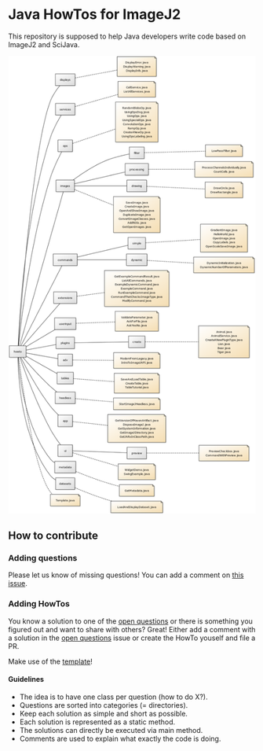 # Java HowTos for ImageJ2

This repository is supposed to help Java developers write code based on ImageJ2 and SciJava.

![howtos folder and file map](howto_map.png)

## How to contribute

### Adding questions
Please let us know of missing questions! You can add a comment on [this issue](https://github.com/imagej/tutorials/issues/80). 

### Adding HowTos
You know a solution to one of the [open questions](https://github.com/imagej/tutorials/issues/80) or there is something you figured out and want to share with others? Great! Either add a comment with a solution in the [open questions](https://github.com/imagej/tutorials/issues/80) issue or create the HowTo youself and file a PR. 

Make use of the [template](Template.java)! 

#### Guidelines 
- The idea is to have one class per question (how to do X?).
- Questions are sorted into categories (= directories).
- Keep each solution as simple and short as possible.
- Each solution is represented as a static method.
- The solutions can directly be executed via main method.
- Comments are used to explain what exactly the code is doing. 
